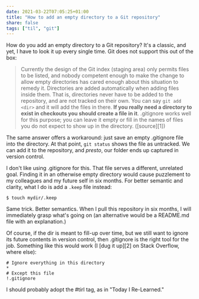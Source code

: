 ```yaml
---
date: 2021-03-22T07:05:25+01:00
title: "How to add an empty directory to a Git repository"
share: false
tags: ["til", "git"]
---
```

How do you add an empty directory to a Git repository? It's a classic, and yet,
I have to look it up every single time. Git does not support this out of the
box:

> Currently the design of the Git index (staging area) only permits files to be
> listed, and nobody competent enough to make the change to allow empty
> directories has cared enough about this situation to remedy it. Directories
> are added automatically when adding files inside them. That is, directories
> never have to be added to the repository, and are not tracked on their own.
> You can say `git add <dir>` and it will add the files in there. **If you really
> need a directory to exist in checkouts you should create a file in it**.
> .gitignore works well for this purpose; you can leave it empty or fill in
> the names of files you do not expect to show up in the directory.
> ([source][1])

The same answer offers a workaround: just save an empty .gitignore file into
the directory. At that point, `git status` shows the file as untracked. We can
add it to the repository, and *presto*, our folder ends up captured in version
control. 

I don't like using .gitignore for this. That file serves a different,
unrelated goal. Finding it in an otherwise empty directory would cause
puzzlement to my colleagues and my future self in six months. For better
semantic and clarity, what I do is add a `.keep` file instead:

    $ touch mydir/.keep

Same trick. Better semantics. When I pull this repository in six months, I will
immediately grasp what's going on (an alternative would be a README.md file
with an explanation.)

Of course, if the dir is meant to fill-up over time, but we still want to
ignore its future contents in version control, then .gitignore is the right
tool for the job. Something like this would work (I [dug it up][2] on Stack
Overflow, where else):

    # Ignore everything in this directory
    *
    # Except this file
    !.gitignore

I should probably adopt the #tirl tag, as in "Today I Re-Learned."


